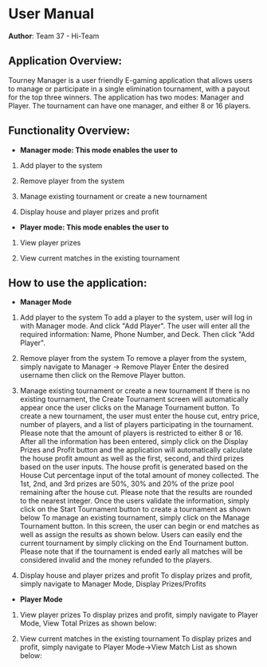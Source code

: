 
# User Manual

**Author**: Team 37 - Hi-Team

## Application Overview:

Tourney Manager is a user friendly E-gaming application that allows users to manage or participate in a single elimination tournament, with a payout for the top three winners. The application has two modes: Manager and Player. The tournament can have one manager, and either 8 or 16 players.

## Functionality Overview:

- **Manager mode: This mode enables the user to**

1.	Add player to the system

2.	Remove player from the system

3.	Manage existing tournament or create a new tournament

4.	Display house and player prizes and profit

- **Player mode: This mode enables the user to**

1.	View player prizes

2.	View current matches in the existing tournament

## How to use the application:

- **Manager Mode**

1.	Add player to the system
    To add a player to the system, user will log in with Manager mode. And click "Add Player".
    The user will enter all the required information: Name, Phone Number, and Deck. Then click "Add Player".

2.	Remove player from the system
   To remove a player from the system, simply navigate to Manager -> Remove Player
   Enter the desired username then click on the Remove Player button.

3.	Manage existing tournament or create a new tournament
    If there is no existing tournament, the Create Tournament screen will automatically appear once the user clicks on the Manage Tournament button.
    To create a new tournament, the user must enter the house cut, entry price, number of players, and a list of players participating in the tournament. Please note that the amount of players is restricted to either 8 or 16.
    After all the information has been entered, simply click on the Display Prizes and Profit button and the application will automatically calculate the house profit amount as well as the first, second, and third prizes based on the user inputs.
    The house profit is generated based on the House Cut percentage input of the total amount of money collected. The 1st, 2nd, and 3rd prizes are 50%, 30% and 20% of the prize pool remaining after the house cut. Please note that the results are rounded to the nearest integer.
    Once the users validate the information, simply click on the Start Tournament button to create a tournament as shown below
    To manage an existing tournament, simply click on the Manage Tournament button. In this screen, the user can begin or end matches as well as assign the results as shown below.
    Users can easily end the current tournament by simply clicking on the End Tournament button. Please note that if the tournament is ended early all matches will be considered invalid and the money refunded to the players.


4.	Display house and player prizes and profit
   To display prizes and profit, simply navigate to Manager Mode, Display Prizes/Profits

- **Player Mode**

1.	View player prizes
   To display prizes and profit, simply navigate to Player Mode, View Total Prizes as shown below:


2.	View current matches in the existing tournament
   To display prizes and profit, simply navigate to Player Mode->View Match List as shown below:











